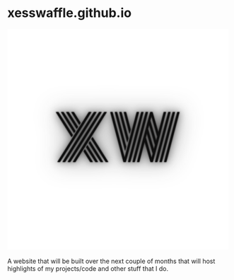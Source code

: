 
# xesswaffle.github.io

![](./src/assets/XessWaffle.png)

A website that will be built over the next couple of months that will host highlights of my projects/code and other stuff that I do.
